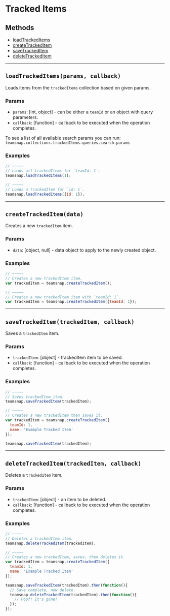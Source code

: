 # Tracked Items

## Methods

- [loadTrackedItems](#loadTrackedItems)
- [createTrackedItem](#createTrackedItem)
- [saveTrackedItem](#saveTrackedItem)
- [deleteTrackedItem](#deleteTrackedItem)


---
<a id="loadTrackedItems"></a>
## `loadTrackedItems(params, callback)`
Loads items from the `trackedItems` collection based on given params.

### Params
* `params`: [int, object] - can be either a `teamId` or an object with query parameters.
* `callback`: [function] - callback to be executed when the operation completes.

To see a list of all available search params you can run:
`teamsnap.collections.trackedItems.queries.search.params`

### Examples
```javascript
// ~~~~~
// Loads all trackedItems for `teamId: 1`.
teamsnap.loadTrackedItems(1);

// ~~~~~
// Loads a trackedItem for `id: 1`.
teamsnap.loadTrackedItems({id: 1});
```


---


<a id="createTrackedItem"></a>
## `createTrackedItem(data)`
Creates a new `trackedItem` item.

### Params
* `data`: [object, null] - data object to apply to the newly created object.

### Examples
```javascript
// ~~~~~
// Creates a new trackedItem item.
var trackedItem = teamsnap.createTrackedItem();

// ~~~~~
// Creates a new trackedItem item with `teamId: 1`.
var trackedItem = teamsnap.createTrackedItem({teamId: 1});
```


---


<a id="saveTrackedItem"></a>
## `saveTrackedItem(trackedItem, callback)`
Saves a `trackedItem` item.

### Params
* `trackedItem`: [object] - trackedItem item to be saved.
* `callback`: [function] - callback to be executed when the operation completes.

### Examples
```javascript
// ~~~~~
// Saves trackedItem item.
teamsnap.saveTrackedItem(trackedItem);

// ~~~~~
// Creates a new trackedItem then saves it.
var trackedItem = teamsnap.createTrackedItem({
  teamId: 1,
  name: 'Example Tracked Item'
});

teamsnap.saveTrackedItem(trackedItem);
```


---


<a id="deleteTrackedItem"></a>
## `deleteTrackedItem(trackedItem, callback)`
Deletes a `trackedItem` item.

### Params
* `trackedItem`: [object] - an item to be deleted.
* `callback`: [function] - callback to be executed when the operation completes.

### Examples
```javascript
// ~~~~~
// Deletes a trackedItem item.
teamsnap.deleteTrackedItem(trackedItem);

// ~~~~~
// Creates a new trackedItem, saves, then deletes it.
var trackedItem = teamsnap.createTrackedItem({
  teamId: 1,
  name: 'Example Tracked Item'
});

teamsnap.saveTrackedItem(trackedItem).then(function(){
  // Save complete, now delete.
  teamsnap.deleteTrackedItem(trackedItem).then(function(){
    // Poof! It's gone!
  });
});
```
